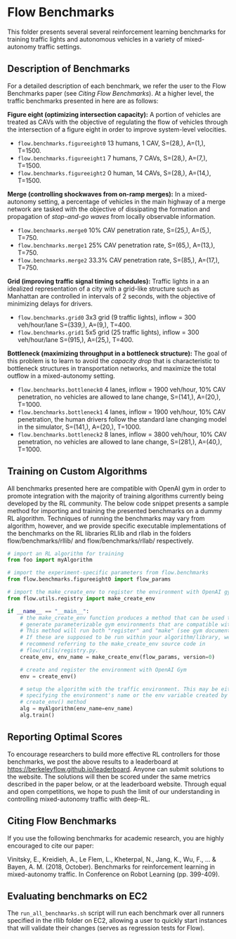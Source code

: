 # Flow Benchmarks

This folder presents several several reinforcement learning benchmarks for 
training traffic lights and autonomous vehicles in a variety of mixed-autonomy 
traffic settings.

## Description of Benchmarks

For a detailed description of each benchmark, we refer the user to the Flow 
Benchmarks paper (see *Citing Flow Benchmarks*). At a higher level, the traffic
benchmarks presented in here are as follows:

**Figure eight (optimizing intersection capacity):** A portion of vehicles are 
treated as CAVs with the objective of regulating the flow of vehicles through 
the intersection of a figure eight in order to improve system-level velocities.
- `flow.benchmarks.figureeight0` 13 humans, 1 CAV, S=(28,), A=(1,), T=1500.
- `flow.benchmarks.figureeight1` 7 humans, 7 CAVs, S=(28,), A=(7,), T=1500.
- `flow.benchmarks.figureeight2` 0 human, 14 CAVs, S=(28,), A=(14,), T=1500.

**Merge (controlling shockwaves from on-ramp merges):** In a mixed-autonomy 
setting, a percentage of vehicles in the main highway of a merge network are 
tasked with the objective of dissipating the formation and propagation of 
*stop-and-go waves* from locally observable information.
- `flow.benchmarks.merge0` 10% CAV penetration rate, S=(25,), A=(5,), T=750.
- `flow.benchmarks.merge1` 25% CAV penetration rate, S=(65,), A=(13,), T=750.
- `flow.benchmarks.merge2` 33.3% CAV penetration rate, S=(85,), A=(17,), T=750.

**Grid (improving traffic signal timing schedules):** Traffic lights in a an 
idealized representation of a city with a grid-like structure such as Manhattan
are controlled in intervals of 2 seconds, with the objective of minimizing 
delays for drivers.
- `flow.benchmarks.grid0` 3x3 grid (9 traffic lights), 
inflow = 300 veh/hour/lane S=(339,), A=(9,), T=400.
- `flow.benchmarks.grid1` 5x5 grid (25 traffic lights), 
inflow = 300 veh/hour/lane S=(915,), A=(25,), T=400.

**Bottleneck (maximizing throughput in a bottleneck structure):** The goal of 
this problem is to learn to avoid the *capacity drop* that is characteristic to 
bottleneck structures in transportation networks, and maximize the total 
outflow in a mixed-autonomy setting. 
- `flow.benchmarks.bottleneck0` 4 lanes, inflow = 1900 veh/hour, 10% CAV 
penetration, no vehicles are allowed to lane change, S=(141,), A=(20,), T=1000.
- `flow.benchmarks.bottleneck1` 4 lanes, inflow = 1900 veh/hour, 10% CAV 
penetration, the human drivers follow the standard lane changing model in the 
simulator, S=(141,), A=(20,), T=1000.
- `flow.benchmarks.bottleneck2` 8 lanes, inflow = 3800 veh/hour, 10% CAV 
penetration, no vehicles are allowed to lane change, S=(281,), A=(40,), T=1000.

## Training on Custom Algorithms

All benchmarks presented here are compatible with OpenAI gym in order to 
promote integration with the majority of training algorithms currently being 
developed by the RL community. The below code snippet presents a sample method
for importing and training the presented benchmarks on a dummy RL algorithm.
Techniques of running the benchmarks may vary from algorithm, however, and we 
provide specific executable implementations of the benchmarks on the RL 
libraries RLlib and rllab in the folders flow/benchmarks/rllib/ and 
flow/benchmarks/rllab/ respectively.

```python
# import an RL algorithm for training
from foo import myAlgorithm

# import the experiment-specific parameters from flow.benchmarks
from flow.benchmarks.figureeight0 import flow_params

# import the make_create_env to register the environment with OpenAI gym
from flow.utils.registry import make_create_env

if __name__ == "__main__":
    # the make_create_env function produces a method that can be used to 
    # generate parameterizable gym environments that are compatible with Flow. 
    # This method will run both "register" and "make" (see gym documentation).
    # If these are supposed to be run within your algorithm/library, we 
    # recommend referring to the make_create_env source code in 
    # flow/utils/registry.py.
    create_env, env_name = make_create_env(flow_params, version=0)

    # create and register the environment with OpenAI Gym
    env = create_env()

    # setup the algorithm with the traffic environment. This may be either by 
    # specifying the environment's name or the env variable created by the 
    # create_env() method
    alg = myAlgorithm(env_name=env_name)
    alg.train()
```

## Reporting Optimal Scores

To encourage researchers to build more effective RL controllers for those 
benchmarks, we post the above results to a leaderboard at 
https://berkeleyflow.github.io/leaderboard. Anyone can submit solutions to the 
website. The solutions will then be scored under the same metrics 
described in the paper below, or at the leaderboard website. Through equal and 
open competitions, we hope to push the limit of our understanding in 
controlling mixed-autonomy traffic with deep-RL.

## Citing Flow Benchmarks

If you use the following benchmarks for academic research, you are highly 
encouraged to cite our paper:

Vinitsky, E., Kreidieh, A., Le Flem, L., Kheterpal, N., Jang, K., Wu, F., ... & Bayen, A. M. (2018, October). Benchmarks for reinforcement learning in mixed-autonomy traffic. In Conference on Robot Learning (pp. 399-409).

## Evaluating benchmarks on EC2

The `run_all_benchmarks.sh` script will run each benchmark over all runners specified in the rllib folder on EC2,
allowing a user to quickly start instances that will validate their changes (serves as regression tests for Flow).
